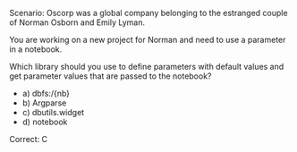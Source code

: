 Scenario: Oscorp was a global company belonging to the estranged couple of Norman Osborn and Emily Lyman.

You are working on a new project for Norman and need to use a parameter in a notebook.

Which library should you use to define parameters with default values and get parameter values that are passed to the notebook?

- a) dbfs:/{nb}
- b) Argparse
- c) dbutils.widget
- d) notebook

Correct: C